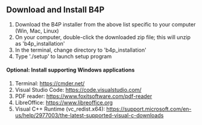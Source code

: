 ## Download and Install B4P
1. Download the B4P installer from the above list specific to your computer (Win, Mac, Linux)
2. On your computer, double-click the downloaded zip file; this will unzip as 'b4p_installation'
4. In the terminal, change directory to 'b4p_installation'
5. Type './setup' to launch setup program


#### Optional: Install supporting Windows applications
1. Terminal:  https://cmder.net/
2. Visual Studio Code:  https://code.visualstudio.com/
3. PDF reader: https://www.foxitsoftware.com/pdf-reader
4. LibreOffice: https://www.libreoffice.org
5. Visual C++ Runtime (vc_redist.x64):  https://support.microsoft.com/en-us/help/2977003/the-latest-supported-visual-c-downloads

